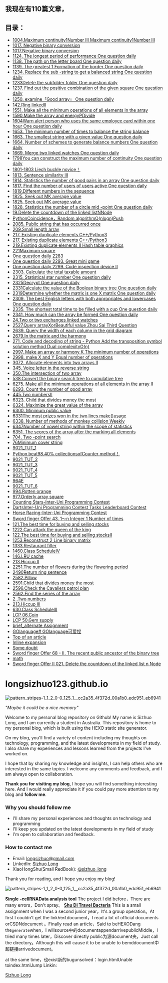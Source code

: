 
## 我现在有110篇文章，
## 目录：
    
- [1004.Maximum continuity1Number III Maximum continuity1Number III](https://longsizhuo.github.io/post/ed19b576.html)
- [1017. Negative binary conversion](https://longsizhuo.github.io/post/dce95dce.html)
- [1017.Negative binary conversion](https://longsizhuo.github.io/post/80cafdc8.html)
- [1124. The longest period of performance One question daily](https://longsizhuo.github.io/post/a5d1dfda.html)
- [1138. The path on the letter board One question daily](https://longsizhuo.github.io/post/fd471847.html)
- [1139. The greatest 1 Formation of the border  One question daily](https://longsizhuo.github.io/post/eb193c1f.html)
- [1234. Replace the sub -string to get a balanced string One question daily](https://longsizhuo.github.io/post/56d97dcf.html)
- [1233Delete the subfolder folder One question daily](https://longsizhuo.github.io/post/6610c769.html)
- [1237. Find out the positive combination of the given square  One question daily](https://longsizhuo.github.io/post/14b94db7.html)
- [1250. examine「Good array」 One question daily](https://longsizhuo.github.io/post/435a9a0d.html)
- [142.Ring linkedII](https://longsizhuo.github.io/post/e2c9cca9.html)
- [1551. Make all the minimum operations of all elements in the array](https://longsizhuo.github.io/post/b2a927d5.html)
- [1590.Make the array and energyPDivide](https://longsizhuo.github.io/post/59825e1f.html)
- [1604Warn alert person who uses the same employee card within one hour One question daily](https://longsizhuo.github.io/post/bb7bcf54.html)
- [1653. The minimum number of times to balance the string balance](https://longsizhuo.github.io/post/cac21f27.html)
- [1663. The smallest string with a given value One question daily](https://longsizhuo.github.io/post/4d7252f8.html)
- [1664. Number of schemes to generate balance numbers One question daily](https://longsizhuo.github.io/post/1978f474.html)
- [1669. Merge two linked watches One question daily](https://longsizhuo.github.io/post/d482ac75.html)
- [1798You can construct the maximum number of continuity One question daily](https://longsizhuo.github.io/post/3667cd44.html)
- [1801-1803 Liech buckle novice！](https://longsizhuo.github.io/post/2f3e8e26.html)
- [1813. Sentence similarity III](https://longsizhuo.github.io/post/69c2a1dd.html)
- [1814. Statistics the number of good pairs in an array One question daily](https://longsizhuo.github.io/post/ceb1e67f.html)
- [1817. Find the number of users of users active One question daily](https://longsizhuo.github.io/post/d0a9337b.html)
- [1819.Different numbers in the sequence](https://longsizhuo.github.io/post/de522cea.html)
- [1825. Seek out MK average value](https://longsizhuo.github.io/post/6be57ef7.html)
- [1825. Seek out MK average value](https://longsizhuo.github.io/post/6be57ef7.html)
- [1828. Statistics the number of a circle mid -point One question daily](https://longsizhuo.github.io/post/3277549c.html)
- [19.Delete the countdown of the linked listNNode](https://longsizhuo.github.io/post/c916b663.html)
- [PythonCoincidence，Random algorithmO(nlogn)Push](https://longsizhuo.github.io/post/a1d26db4.html)
- [2085. Public string that has occurred once](https://longsizhuo.github.io/post/bbe4bff6.html)
- [209.Small length array](https://longsizhuo.github.io/post/e6227611.html)
- [217. Existing duplicate elements C++/Python3](https://longsizhuo.github.io/post/717042a6.html)
- [217. Existing duplicate elements C++/Python3](https://longsizhuo.github.io/post/717042a6.html)
- [219.Existing duplicate elements II Hash table graphics](https://longsizhuo.github.io/post/16b0e9f1.html)
- [221Maximum square](https://longsizhuo.github.io/post/e03edda.html)
- [One question daily 2283](https://longsizhuo.github.io/post/c3f7f59f.html)
- [One question daily 2293. Great mini game](https://longsizhuo.github.io/post/9df6242c.html)
- [One question daily 2299. Code inspection device II](https://longsizhuo.github.io/post/7ded25bb.html)
- [2303. Calculate the total taxable amount](https://longsizhuo.github.io/post/11597f8b.html)
- [2315. Statistical star number One question daily](https://longsizhuo.github.io/post/dc8d7590.html)
- [2325Decrypt One question daily](https://longsizhuo.github.io/post/f4b99a74.html)
- [2331Calculate the value of the Boolean binary tree One question daily](https://longsizhuo.github.io/post/a564ea0e.html)
- [2319Determine whether the matrix is ​​one X matrix One question daily](https://longsizhuo.github.io/post/f7c5db77.html)
- [2309. The best English letters with both appropriates and lowercases One question daily](https://longsizhuo.github.io/post/b4953d62.html)
- [2335. The shortest total time to be filled with a cup One question daily](https://longsizhuo.github.io/post/4400daa1.html)
- [2341. How much can the array be formed  One question daily](https://longsizhuo.github.io/post/f953c753.html)
- [24.Two or two exchanges linked watches](https://longsizhuo.github.io/post/d030a5a0.html)
- [2527.Query arrayXorBeautiful value Zhou Sai Third Question](https://longsizhuo.github.io/post/20ffa67a.html)
- [2639. Query the width of each column in the grid diagram](https://longsizhuo.github.io/post/5a764983.html)
- [2679.In the matrix and the harmony](https://longsizhuo.github.io/post/5277100.html)
- [271. Code and decoding of string - Python Add the transposition symbol solution method Dual complexityO(n)](https://longsizhuo.github.io/post/5992f238.html)
- [2997. Make an array or harmony K The minimum number of operations](https://longsizhuo.github.io/post/3109a910.html)
- [2998. make X and Y Equal number of operations](https://longsizhuo.github.io/post/5ee4164.html)
- [3072. Allocate elements into two arrays II](https://longsizhuo.github.io/post/48a38683.html)
- [345. Voice letter in the reverse string](https://longsizhuo.github.io/post/1c57c22c.html)
- [350.The intersection of two array](https://longsizhuo.github.io/post/616577aa.html)
- [538.Convert the binary search tree to cumulative tree](https://longsizhuo.github.io/post/32401b69.html)
- [6275. Make all the minimum operations of all elements in the array II](https://longsizhuo.github.io/post/4e14482b.html)
- [6293. Count the number of good array](https://longsizhuo.github.io/post/81004405.html)
- [445.Two numbersII](https://longsizhuo.github.io/post/2c4cc46c.html)
- [6323. Child that divides money the most](https://longsizhuo.github.io/post/b9130c0e.html)
- [6324. Maximize the great value of the array](https://longsizhuo.github.io/post/1e6b72b8.html)
- [6300. Minimum public value](https://longsizhuo.github.io/post/fefe18d8.html)
- [6331The most prizes won in the two lines make()usage](https://longsizhuo.github.io/post/14d9382b.html)
- [6338. Number of methods of monkey collision Weekly](https://longsizhuo.github.io/post/2aa720ec.html)
- [6347Number of vowel string within the scope of statistics](https://longsizhuo.github.io/post/52923acb.html)
- [6351. The scores of the array after the marking all elements](https://longsizhuo.github.io/post/20116270.html)
- [704. Two -point search](https://longsizhuo.github.io/post/41f30363.html)
- [76Minimum cover string](https://longsizhuo.github.io/post/ae10d3c1.html)
- [9021_TUT_1](https://longsizhuo.github.io/post/ac786f6f.html)
- [Python beat98.40% collectionsofCounter method！](https://longsizhuo.github.io/post/73b5ce9c.html)
- [9021_TUT_2](https://longsizhuo.github.io/post/becdc081.html)
- [9021_TUT_3](https://longsizhuo.github.io/post/671a7e4.html)
- [9021_TUT_4](https://longsizhuo.github.io/post/9ba69f5d.html)
- [9021_TUT_5](https://longsizhuo.github.io/post/231af838.html)
- [964E](https://longsizhuo.github.io/post/2280b647.html)
- [9021_TUT_6](https://longsizhuo.github.io/post/31af57d6.html)
- [994.Rotten orange](https://longsizhuo.github.io/post/56e64fdd.html)
- [977.Orderly array square](https://longsizhuo.github.io/post/a386fcdc.html)
- [Counting Stars-Inter-Uni Programming Contest](https://longsizhuo.github.io/post/a29b0a05.html)
- [DartsInter-Uni Programming Contest Tasks Leaderboard Contest](https://longsizhuo.github.io/post/c61e596.html)
- [Horse Racing-Inter-Uni Programming Contest](https://longsizhuo.github.io/post/7ab03a1b.html)
- [Sword finger Offer 43. 1～n Integer 1 Number of times](https://longsizhuo.github.io/post/f0d96a1f.html)
- [121.The best time for buying and selling stocks](https://longsizhuo.github.io/post/3a21fe32.html)
- [1222.Can attack the queen of the king](https://longsizhuo.github.io/post/a6577367.html)
- [122.The best time for buying and selling stocksII](https://longsizhuo.github.io/post/a75da5a.html)
- [1253.Reconstruct 2 Line binary matrix](https://longsizhuo.github.io/post/5c98e66b.html)
- [1333.Restaurant filter](https://longsizhuo.github.io/post/7f1331bc.html)
- [1460.Class ScheduleIV](https://longsizhuo.github.io/post/d8b8a149.html)
- [146.LRU cache](https://longsizhuo.github.io/post/b9130c0e.html)
- [213.Hiccup II](https://longsizhuo.github.io/post/85beb0bf.html)
- [2251.The number of flowers during the flowering period](https://longsizhuo.github.io/post/3a21fe32.html)
- [2490Return ring sentence](https://longsizhuo.github.io/post/5c07686c.html)
- [2582.Pillow](https://longsizhuo.github.io/post/82e09f92.html)
- [2591.Child that divides money the most](https://longsizhuo.github.io/post/6a9ab144.html)
- [2596.Check the Cavaliers patrol plan](https://longsizhuo.github.io/post/29546b92.html)
- [2562.Find the series of the array](https://longsizhuo.github.io/post/b625a0e1.html)
- [2 .Two numbers](https://longsizhuo.github.io/post/fa9db6b8.html)
- [213.Hiccup III](https://longsizhuo.github.io/post/86590614.html)
- [630.Class ScheduleIII](https://longsizhuo.github.io/post/e14241e.html)
- [LCP 06.Coin](https://longsizhuo.github.io/post/66079b7b.html)
- [LCP 50.Gem supply](https://longsizhuo.github.io/post/762ca698.html)
- [brief_alternate Assignment](https://longsizhuo.github.io/post/dbbd7d58.html)
- [GOlanguage# GOlanguage可爱捏](https://longsizhuo.github.io/post/67fc8613.html)
- [Top of an article](https://longsizhuo.github.io/post/edc2b94.html)
- [Inline expansion](https://longsizhuo.github.io/post/2660e935.html)
- [Some doubt](https://longsizhuo.github.io/post/941aeb72.html)
- [Sword finger Offer 68 - II. The recent public ancestor of the binary tree](https://longsizhuo.github.io/post/36f314aa.html)
- [math](https://longsizhuo.github.io/post/a927044d.html)
- [Sword finger Offer II 021. Delete the countdown of the linked list n Node](https://longsizhuo.github.io/post/3ed2f01c.html)

# longsizhuo123.github.io

![pattern_stripes-1_1_2_0-0_125_1__cc2a35_4f372d_00a1b0_edc951_eb6941](https://user-images.githubusercontent.com/114939201/214082770-35d1fb45-9891-4b73-ba89-18e33030640f.png)

*"Maybe it could be a nice memory"*

Welcome to my personal blog repository on Github! My name is Sizhuo Long, and I am currently a student in Australia. This repository is home to my personal blog, which is built using the HEXO static site generator. 

On my blog, you'll find a variety of content including my thoughts on technology, programming, and the latest developments in my field of study. I also share my experiences and lessons learned from the projects I've worked on. 

I hope that by sharing my knowledge and insights, I can help others who are interested in the same topics. I welcome any comments and feedback, and I am always open to collaboration. 

**Thank you for visiting my blog**, I hope you will find something interesting here. And I would really appreciate it if you could pay more attention to my blog and **follow me**.

### Why you should follow me
* I'll share my personal experiences and thoughts on technology and programming 
* I'll keep you updated on the latest developments in my field of study
* I'm open to collaboration and feedback.

### How to contact me
* Email: longsizhuo@gmail.com
* LinkedIn: [Sizhuo Long](https://www.linkedin.com/in/longsizhuo/)
* XiaoHongShu(Small RedBook): [@sizhuo_long](https://www.xiaohongshu.com/user/profile/5c0b8cc2000000000601e809)

Thank you for reading, and I hope you enjoy my blog!

![pattern_stripes-1_1_2_0-0_125_1__cc2a35_4f372d_00a1b0_edc951_eb6941](https://user-images.githubusercontent.com/114939201/214082782-ae84027e-0a15-4ed4-843b-00a29ea19480.png)

**[Single -cellRNAData analysis tool](https://longsizhuo.shinyapps.io/long/)**
The project I did before，There are many errors，Don't spray。
**[Shu Di Travel Bacteria](../html/home.html)**
This is a small assignment when I was a second junior year，It's a group operation。At first I couldn't get the link`html`document，I read a lot of official documents orCSDNdocument
    。Finally read an article，Said to beHEXODang the`generate`when，I willsource中的documentappendarrivepublicMiddle，I tried many times later，Discover directly
public为源document夹，Just call the directory。Although this will cause it to be unable to bemddocument中超链接arrivedocument。    

at the same time，也exist新的bugunsolved：login.htmlUnable toindex.htmlJump
Linkin:


<div class="badge-base LI-profile-badge" data-locale="zh_CN" data-size="medium" data-theme="dark" data-type="HORIZONTAL" data-vanity="longsizhuo" data-version="v1"><a class="badge-base__link LI-simple-link" href="https://au.linkedin.com/in/longsizhuo?trk=profile-badge">Sizhuo Long</a></div>
























    